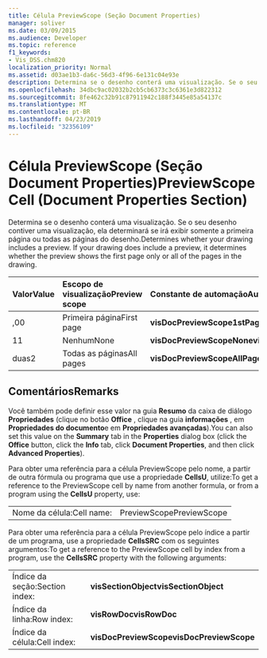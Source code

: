 ```yaml
---
title: Célula PreviewScope (Seção Document Properties)
manager: soliver
ms.date: 03/09/2015
ms.audience: Developer
ms.topic: reference
f1_keywords:
- Vis_DSS.chm820
localization_priority: Normal
ms.assetid: d03ae1b3-da6c-56d3-4f96-6e131c04e93e
description: Determina se o desenho conterá uma visualização. Se o seu desenho contiver uma visualização, ela determinará se irá exibir somente a primeira página ou todas as páginas do desenho.
ms.openlocfilehash: 34dbc9ac02032b2cb5cb6373c3c6361e3d822312
ms.sourcegitcommit: 8fe462c32b91c87911942c188f3445e85a54137c
ms.translationtype: MT
ms.contentlocale: pt-BR
ms.lasthandoff: 04/23/2019
ms.locfileid: "32356109"
---
```

# <a name="previewscope-cell-document-properties-section"></a><span data-ttu-id="30a1c-104">Célula PreviewScope (Seção Document Properties)</span><span class="sxs-lookup"><span data-stu-id="30a1c-104">PreviewScope Cell (Document Properties Section)</span></span>

<span data-ttu-id="30a1c-p102">Determina se o desenho conterá uma visualização. Se o seu desenho contiver uma visualização, ela determinará se irá exibir somente a primeira página ou todas as páginas do desenho.</span><span class="sxs-lookup"><span data-stu-id="30a1c-p102">Determines whether your drawing includes a preview. If your drawing does include a preview, it determines whether the preview shows the first page only or all of the pages in the drawing.</span></span>
  
|<span data-ttu-id="30a1c-107">**Valor**</span><span class="sxs-lookup"><span data-stu-id="30a1c-107">**Value**</span></span>|<span data-ttu-id="30a1c-108">**Escopo de visualização**</span><span class="sxs-lookup"><span data-stu-id="30a1c-108">**Preview scope**</span></span>|<span data-ttu-id="30a1c-109">**Constante de automação**</span><span class="sxs-lookup"><span data-stu-id="30a1c-109">**Automation constant**</span></span>|
|:-----|:-----|:-----|
| <span data-ttu-id="30a1c-110">,0</span><span class="sxs-lookup"><span data-stu-id="30a1c-110">0</span></span>  <br/> | <span data-ttu-id="30a1c-111">Primeira página</span><span class="sxs-lookup"><span data-stu-id="30a1c-111">First page</span></span>  <br/> |<span data-ttu-id="30a1c-112">**visDocPreviewScope1stPage**</span><span class="sxs-lookup"><span data-stu-id="30a1c-112">**visDocPreviewScope1stPage**</span></span> <br/> |
| <span data-ttu-id="30a1c-113">1</span><span class="sxs-lookup"><span data-stu-id="30a1c-113">1</span></span>  <br/> | <span data-ttu-id="30a1c-114">Nenhum</span><span class="sxs-lookup"><span data-stu-id="30a1c-114">None</span></span>  <br/> |<span data-ttu-id="30a1c-115">**visDocPreviewScopeNone**</span><span class="sxs-lookup"><span data-stu-id="30a1c-115">**visDocPreviewScopeNone**</span></span> <br/> |
| <span data-ttu-id="30a1c-116">duas</span><span class="sxs-lookup"><span data-stu-id="30a1c-116">2</span></span>  <br/> | <span data-ttu-id="30a1c-117">Todas as páginas</span><span class="sxs-lookup"><span data-stu-id="30a1c-117">All pages</span></span>  <br/> |<span data-ttu-id="30a1c-118">**visDocPreviewScopeAllPages**</span><span class="sxs-lookup"><span data-stu-id="30a1c-118">**visDocPreviewScopeAllPages**</span></span> <br/> |
   
## <a name="remarks"></a><span data-ttu-id="30a1c-119">Comentários</span><span class="sxs-lookup"><span data-stu-id="30a1c-119">Remarks</span></span>

<span data-ttu-id="30a1c-120">Você também pode definir esse valor na guia **Resumo** da caixa de diálogo **Propriedades** (clique no botão **Office** , clique na guia **informações** , em **Propriedades do documento**e em **Propriedades avançadas**).</span><span class="sxs-lookup"><span data-stu-id="30a1c-120">You can also set this value on the **Summary** tab in the **Properties** dialog box (click the **Office** button, click the **Info** tab, click **Document Properties**, and then click **Advanced Properties**).</span></span>
  
<span data-ttu-id="30a1c-121">Para obter uma referência para a célula PreviewScope pelo nome, a partir de outra fórmula ou programa que use a propriedade **CellsU**, utilize:</span><span class="sxs-lookup"><span data-stu-id="30a1c-121">To get a reference to the PreviewScope cell by name from another formula, or from a program using the **CellsU** property, use:</span></span> 
  
|||
|:-----|:-----|
| <span data-ttu-id="30a1c-122">Nome da célula:</span><span class="sxs-lookup"><span data-stu-id="30a1c-122">Cell name:</span></span>  <br/> | <span data-ttu-id="30a1c-123">PreviewScope</span><span class="sxs-lookup"><span data-stu-id="30a1c-123">PreviewScope</span></span>  <br/> |
   
<span data-ttu-id="30a1c-124">Para obter uma referência para a célula PreviewScope pelo índice a partir de um programa, use a propriedade **CellsSRC** com os seguintes argumentos:</span><span class="sxs-lookup"><span data-stu-id="30a1c-124">To get a reference to the PreviewScope cell by index from a program, use the **CellsSRC** property with the following arguments:</span></span> 
  
|||
|:-----|:-----|
| <span data-ttu-id="30a1c-125">Índice da seção:</span><span class="sxs-lookup"><span data-stu-id="30a1c-125">Section index:</span></span>  <br/> |<span data-ttu-id="30a1c-126">**visSectionObject**</span><span class="sxs-lookup"><span data-stu-id="30a1c-126">**visSectionObject**</span></span> <br/> |
| <span data-ttu-id="30a1c-127">Índice da linha:</span><span class="sxs-lookup"><span data-stu-id="30a1c-127">Row index:</span></span>  <br/> |<span data-ttu-id="30a1c-128">**visRowDoc**</span><span class="sxs-lookup"><span data-stu-id="30a1c-128">**visRowDoc**</span></span> <br/> |
| <span data-ttu-id="30a1c-129">Índice da célula:</span><span class="sxs-lookup"><span data-stu-id="30a1c-129">Cell index:</span></span>  <br/> |<span data-ttu-id="30a1c-130">**visDocPreviewScope**</span><span class="sxs-lookup"><span data-stu-id="30a1c-130">**visDocPreviewScope**</span></span> <br/> |
   

